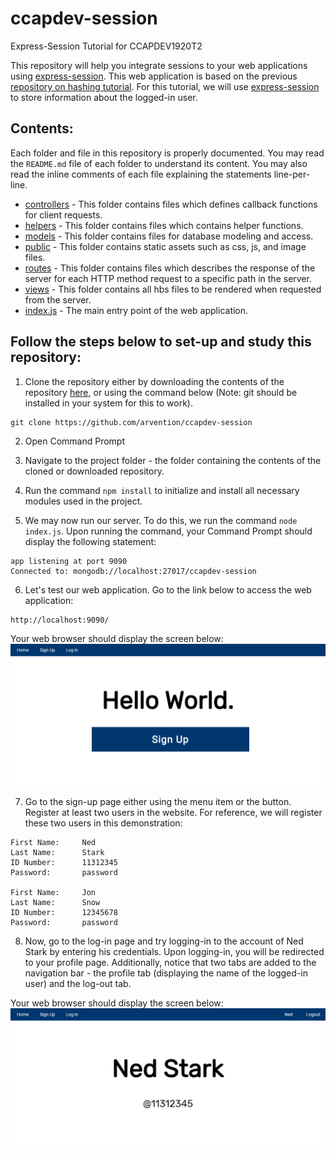 # ccapdev-session
Express-Session Tutorial for CCAPDEV1920T2

This repository will help you integrate sessions to your web applications using [express-session](http://expressjs.com/en/resources/middleware/session.html). This web application is based on the previous [repository on hashing tutorial](https://github.com/arvention/ccapdev-hashing). For this tutorial, we will use [express-session](http://expressjs.com/en/resources/middleware/session.html) to store information about the logged-in user.

## Contents:

Each folder and file in this repository is properly documented. You may read the `README.md` file of each folder to understand its content. You may also read the inline comments of each file explaining the statements line-per-line.

- [controllers](controllers) - This folder contains files which defines callback functions for client requests.
- [helpers](helpers) - This folder contains files which contains helper functions.
- [models](models) - This folder contains files for database modeling and access.
- [public](public) - This folder contains static assets such as css, js, and image files.
- [routes](routes) - This folder contains files which describes the response of the server for each HTTP method request to a specific path in the server.
- [views](views) - This folder contains all hbs files to be rendered when requested from the server.
- [index.js](index.js) - The main entry point of the web application.


## Follow the steps below to set-up and study this repository:
1. Clone the repository either by downloading the contents of the repository [here](https://github.com/arvention/ccapdev-session/archive/master.zip), or using the command below (Note: git should be installed in your system for this to work).
```
git clone https://github.com/arvention/ccapdev-session
```
2. Open Command Prompt
3. Navigate to the project folder - the folder containing the contents of the cloned or downloaded repository.
4. Run the command `npm install` to initialize and install all necessary modules used in the project.

5. We may now run our server. To do this, we run the command `node index.js`. Upon running the command, your Command Prompt should display the following statement:
```
app listening at port 9090
Connected to: mongodb://localhost:27017/ccapdev-session
```

6. Let's test our web application. Go to the link below to access the web application:
```
http://localhost:9090/
```

Your web browser should display the screen below:
![alt text](index.png "Index Page")

7. Go to the sign-up page either using the menu item or the button. Register at least two users in the website. For reference, we will register these two users in this demonstration:
```
First Name:     Ned
Last Name:      Stark
ID Number:      11312345
Password:       password

First Name:     Jon
Last Name:      Snow
ID Number:      12345678
Password:       password
```

8. Now, go to the log-in page and try logging-in to the account of Ned Stark by entering his credentials. Upon logging-in, you will be redirected to your profile page. Additionally, notice that two tabs are added to the navigation bar - the profile tab (displaying the name of the logged-in user) and the log-out tab.

Your web browser should display the screen below:
![alt text](logged-in.png "Ned Stark Logged-In")
